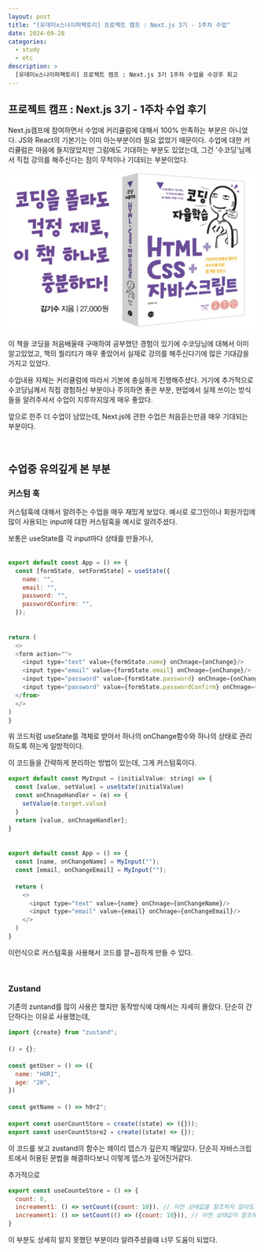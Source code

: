 ```yaml
---
layout: post
title: "[유데미x스나이퍼팩토리] 프로젝트 캠프 : Next.js 3기 - 1주차 수업"
date: 2024-09-28
categories:
  - study
  - etc
description: >
  [유데미x스나이퍼팩토리] 프로젝트 캠프 : Next.js 3기 1주차 수업을 수강후 회고
---
```


## 프로젝트 캠프 : Next.js 3기 - 1주차 수업 후기

Next.js캠프에 참여하면서 수업에 커리큘럼에 대해서 100% 만족하는 부분은 아니었다. JS와 React의 기본기는 이미 아는부분이라 필요 없었기 때문이다. 수업에 대한 커리큘럼은 마음에 들지않았지만 그럼에도 기대하는 부분도 있었는데, 그건 '수코딩'님께서 직접 강의를 해주신다는 점이 무척이나 기대되는 부분이었다.

<img src='/assets/img/공부/etc/수코딩.png' alt='수코딩의 코딩 자율학습 HTML+CSS+자바스크립트 책'/>

이 책을 코딩을 처음배울때 구매하여 공부했던 경험이 있기에 수코딩님에 대해서 이미 알고있었고, 책의 퀄리티가 매우 좋았어서 실제로 강의를 해주신다기에 많은 기대감을 가지고 있었다.

수업내용 자체는 커리큘럼에 따라서 기본에 충실하게 진행해주셨다. 거기에 추가적으로 수코딩님께서 직접 경험하신 부분이나 주의하면 좋은 부분, 현업에서 실제 쓰이는 방식들을 알려주셔서 수업이 지루하지않게 매우 좋았다.

앞으로 한주 더 수업이 남았는데, Next.js에 관한 수업은 처음듣는만큼 매우 기대되는 부분이다.

<br>

## 수업중 유의깊게 본 부분

### 커스텀 훅

커스텀훅에 대해서 알려주는 수업을 매우 재밌게 보았다. 예시로 로그인이나 회원가입에 많이 사용되는 input에 대한 커스텀훅을 예시로 알려주셨다.

보통은 useState를 각 input마다 상태를 만들거나,

```js

export default const App = () => {
  const [formState, setFormState] = useState({
    name: "",
    email: "",
    password: "",
    passwordConfirm: "",
  });


return (
  <>
  <form action="">
    <input type="text" value={formState.name} onChnage={onChange}/>
    <input type="email" value={formState.email} onChnage={onChange}/>
    <input type="password" value={formState.password} onChnage={onChange}/>
    <input type="password" value={formState.passwordConfirm} onChnage={onChange}/>
  </from>
  </>
)
}

```

위 코드처럼 useState를 객체로 받아서 하나의 onChange함수와 하나의 상태로 관리하도록 하는게 일방적이다.

이 코드들을 간략하게 분리하는 방법이 있는데, 그게 커스텀훅이다.

```js
export default const MyInput = (initialValue: string) => {
  const [value, setValue] = useState(initialValue)
  const onChnageHandler = (e) => {
    setValue(e.target.value)
  }
  return [value, onChnageHandler];
}


export default const App = () => {
  const [name, onChangeName] = MyInput("");
  const [email, onChangeEmail] = MyInput("");

  return (
    <>
      <input type="text" value={name} onChnage={onChangeName}/>
      <input type="email" value={email} onChnage={onChangeEmail}/>
    </>
  )
}

```

이런식으로 커스텀훅을 사용해서 코드를 깔~끔하게 만들 수 있다.

<br>

### Zustand

기존의 zuntand를 많이 사용은 했지만 동작방식에 대해서는 자세히 몰랐다. 단순히 간단하다는 이유로 사용했는데,

```js
import {create} from "zustand";

() = {};

const getUser = () => ({
  name: "HORI",
  age: "20",
})

const getName = () => h0r2";

export const userCountStore = create((state) => ({}));
export const userCountStore2 = create((state) => {});

```

이 코드를 보고 zustand의 함수는 왜이리 뎁스가 깊은지 깨달았다. 단순히 자바스크립트에서 허용된 문법을 해결하다보니 이렇게 뎁스가 깊어진거같다.

추가적으로

```js
export const useCounteStore = () => {
  count: 0,
  increament1: () => setCount({count: 10}), // 이전 상태값을 참조하지 않아도 되는 경우에 사용
  increament1: () => setCount(() => ({count: 10})), // 이전 상태값이 참조해야 하는 경우
}

```

이 부분도 상세히 알지 못했던 부분이라 알려주셨을떄 너무 도움이 되었다.

<br>
